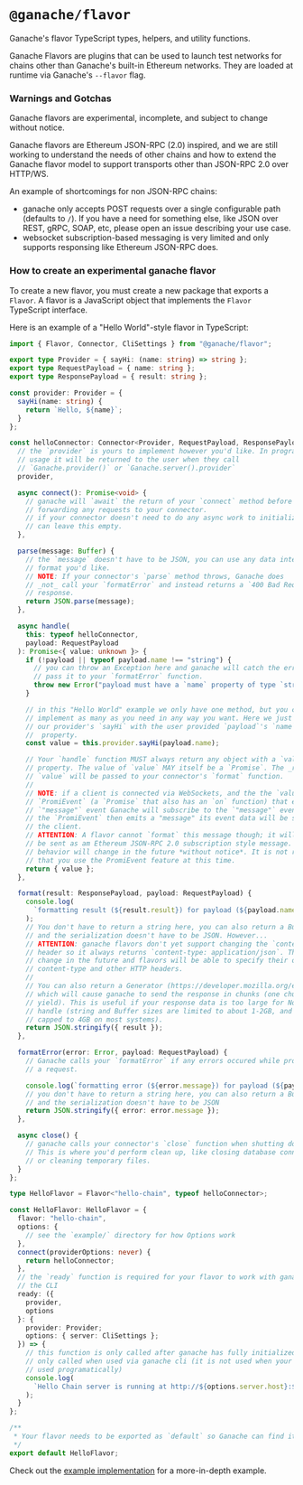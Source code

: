 # `@ganache/flavor`

Ganache's flavor TypeScript types, helpers, and utility functions.

Ganache Flavors are plugins that can be used to launch test networks for chains
other than Ganache's built-in Ethereum networks. They are loaded at runtime via
Ganache's `--flavor` flag.

### Warnings and Gotchas

Ganache flavors are experimental, incomplete, and subject to change without
notice.

Ganache flavors are Ethereum JSON-RPC (2.0) inspired, and we are still working
to understand the needs of other chains and how to extend the Ganache flavor
model to support transports other than JSON-RPC 2.0 over HTTP/WS.

An example of shortcomings for non JSON-RPC chains:

- ganache only accepts POST requests over a single configurable path (defaults
  to `/`). If you have a need for something else, like JSON over REST, gRPC, SOAP,
  etc, please open an issue describing your use case.
- websocket subscription-based messaging is very limited and only supports
  responsing like Ethereum JSON-RPC does.

### How to create an experimental ganache flavor

To create a new flavor, you must create a new package that exports a `Flavor`. A
flavor is a JavaScript object that implements the `Flavor` TypeScript interface.

Here is an example of a "Hello World"-style flavor in TypeScript:

```typescript
import { Flavor, Connector, CliSettings } from "@ganache/flavor";

export type Provider = { sayHi: (name: string) => string };
export type RequestPayload = { name: string };
export type ResponsePayload = { result: string };

const provider: Provider = {
  sayHi(name: string) {
    return `Hello, ${name}`;
  }
};

const helloConnector: Connector<Provider, RequestPayload, ResponsePayload> = {
  // the `provider` is yours to implement however you'd like. In programmatic
  // usage it will be returned to the user when they call
  // `Ganache.provider()` or `Ganache.server().provider`
  provider,

  async connect(): Promise<void> {
    // ganache will `await` the return of your `connect` method before
    // forwarding any requests to your connector.
    // if your connector doesn't need to do any async work to initialize you
    // can leave this empty.
  },

  parse(message: Buffer) {
    // the `message` doesn't have to be JSON, you can use any data interchange
    // format you'd like.
    // NOTE: If your connector's `parse` method throws, Ganache does
    // _not_ call your `formatError` and instead returns a `400 Bad Request`
    // response.
    return JSON.parse(message);
  },

  async handle(
    this: typeof helloConnector,
    payload: RequestPayload
  ): Promise<{ value: unknown }> {
    if (!payload || typeof payload.name !== "string") {
      // you can throw an Exception here and ganache will catch the error and
      // pass it to your `formatError` function.
      throw new Error("payload must have a `name` property of type `string`");
    }

    // in this "Hello World" example we only have one method, but you can
    // implement as many as you need in any way you want. Here we just call the
    // our provider's `sayHi` with the user provided `payload`'s `name`
    //  property.
    const value = this.provider.sayHi(payload.name);

    // Your `handle` function MUST always return any object with a `value`
    // property. The value of `value` MAY itself be a `Promise`. The _resolved_
    // `value` will be passed to your connector's `format` function.
    //
    // NOTE: if a client is connected via WebSockets, and the the `value` is a
    // `PromiEvent` (a `Promise` that also has an `on` function) that emits a
    // `"message"` event Ganache will subscribe to the `"message"` event. If
    // the `PromiEvent` then emits a "message" its event data will be sent to
    // the client.
    // ATTENTION: A flavor cannot `format` this message though; it will always
    // be sent as am Ethereum JSON-RPC 2.0 subscription style message. This
    // behavior will change in the future *without notice*. It is not recommened
    // that you use the PromiEvent feature at this time.
    return { value };
  },

  format(result: ResponsePayload, payload: RequestPayload) {
    console.log(
      `formatting result (${result.result}) for payload (${payload.name})`
    );
    // You don't have to return a string here, you can also return a Buffer
    // and the serialization doesn't have to be JSON. However...
    // ATTENTION: ganache flavors don't yet support changing the `content-type`
    // header so it always returns `content-type: application/json`. This will
    // change in the future and flavors will be able to specify their own
    // content-type and other HTTP headers.
    //
    // You can also return a Generator (https://developer.mozilla.org/en-US/docs/Web/JavaScript/Reference/Global_Objects/Generator)
    // which will cause ganache to send the response in chunks (one chunk for
    // yield). This is useful if your response data is too large for Node.js to
    // handle (string and Buffer sizes are limited to about 1-2GB, and memory is
    // capped to 4GB on most systems).
    return JSON.stringify({ result });
  },

  formatError(error: Error, payload: RequestPayload) {
    // Ganache calls your `formatError` if any errors occured while processing
    // a request.

    console.log(`formatting error (${error.message}) for payload (${payload})`);
    // you don't have to return a string here, you can also return a Buffer
    // and the serialization doesn't have to be JSON
    return JSON.stringify({ error: error.message });
  },

  async close() {
    // ganache calls your connector's `close` function when shutting down.
    // This is where you'd perform clean up, like closing database connections
    // or cleaning temporary files.
  }
};

type HelloFlavor = Flavor<"hello-chain", typeof helloConnector>;

const HelloFlavor: HelloFlavor = {
  flavor: "hello-chain",
  options: {
    // see the `example/` directory for how Options work
  },
  connect(providerOptions: never) {
    return helloConnector;
  },
  // the `ready` function is required for your flavor to work with ganache on
  // the CLI
  ready: ({
    provider,
    options
  }: {
    provider: Provider;
    options: { server: CliSettings };
  }) => {
    // this function is only called after ganache has fully initialized, and is
    // only called when used via ganache cli (it is not used when your flavor is
    // used programatically)
    console.log(
      `Hello Chain server is running at http://${options.server.host}:${options.server.port}`
    );
  }
};

/**
 * Your flavor needs to be exported as `default` so Ganache can find it.
 */
export default HelloFlavor;
```

Check out the [example implementation](./example) for a more-in-depth example.
